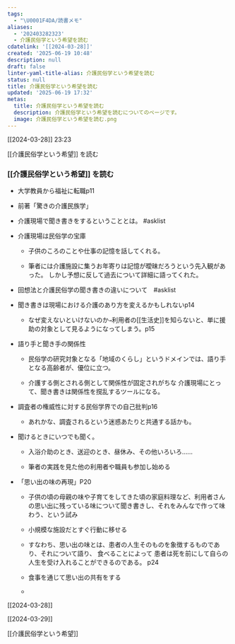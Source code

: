```yaml
---
tags:
  - "\U0001F4DA/読書メモ"
aliases:
  - '202403282323'
  - 介護民俗学という希望を読む
cdatelink: '[[2024-03-28]]'
created: '2025-06-19 10:48'
description: null
draft: false
linter-yaml-title-alias: 介護民俗学という希望を読む
status: null
title: 介護民俗学という希望を読む
updated: '2025-06-19 17:32'
metas:
  title: 介護民俗学という希望を読む
  description: 介護民俗学という希望を読むについてのページです。
  image: 介護民俗学という希望を読む.png
---
```

[[2024-03-28]] 23:23

[[介護民俗学という希望]] を読む
### [[介護民俗学という希望]] を読む
- 大学教員から福祉に転職p11
- 前著「驚きの介護民族学」
- 介護現場で聞き書きをするということとは。 #asklist 
- 介護現場は民俗学の宝庫
	- 子供のころのことや仕事の記憶を話してくれる。

	- 筆者には介護施設に集うお年寄りは記憶が曖昧だろうという先入観があった。 しかし予想に反して過去について詳細に語ってくれた。

- 回想法と介護民俗学の聞き書きの違いについて　#asklist

- 聞き書きは現場における介護のあり方を変えるかもしれないp14

	- なぜ変えないといけないのか`→`利用者の[[生活史]]を知らないと、単に援助の対象として見るようになってしまう。p15

- 語り手と聞き手の関係性

	- 民俗学の研究対象となる「地域のくらし」というドメインでは、語り手となる高齢者が、優位に立つ。
	
	- 介護する側とされる側として関係性が固定されがちな 介護現場にとって、聞き書きは関係性を撹乱するツールになる。

- 調査者の権威性に対する民俗学界での自己批判p16

	- あれかな、調査されるという迷惑あたりと共通する話かも。

- 聞けるときにいつでも聞く。

	- 入浴介助のとき、送迎のとき、昼休み、その他いろいろ……

	- 筆者の実践を見た他の利用者や職員も参加し始める

- 「思い出の味の再現」P20

	- 子供の頃の母親の味や子育てをしてきた頃の家庭料理など、利用者さんの思い出に残っている味について聞き書きし、それをみんなで作って味わう、という試み
	
	- 小規模な施設だとすぐ行動に移せる
	
	- すなわち、思い出の味とは、患者の人生そのものを象徴するものであり、それについて語り、 食べることによって 患者は死を前にして自らの人生を受け入れることができるのである。 p24
	
	- 食事を通じて思い出の共有をする
	- 
[[2024-03-28]]

[[2024-03-29]] 


[[介護民俗学という希望]]
